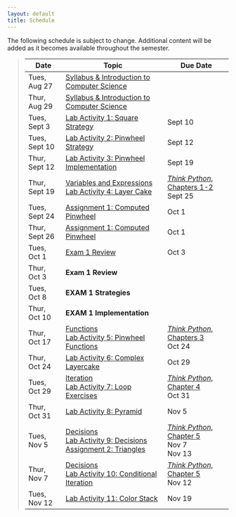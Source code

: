 ```yaml
---
layout: default
title: Schedule
---
```


The following schedule is subject to change.
Additional content will be added as it becomes available throughout the semester.


> **Date**       | **Topic**                        |  **Due Date**   |
> -------------- | -------------------------------- | ------------------ |
> Tues, Aug 27   | [Syllabus & Introduction to Computer Science](lectures/lecture0_intro.pdf)   |                    |
> Thur, Aug 29   | [Syllabus & Introduction to Computer Science](lectures/lecture0_intro.pdf)   |                    |
> Tues, Sept 3   | [Lab Activity 1: Square Strategy](labs/CS100_Lab1.pdf)  | Sept 10 |  
> Tues, Sept 10  | [Lab Activity 2: Pinwheel Strategy](labs/CS100_Lab2.pdf)  | Sept 12 |  
> Thur, Sept 12  | [Lab Activity 3: Pinwheel Implementation](labs/CS100_Lab3.pdf)  | Sept 19 |  
> Thur, Sept 19  |  [Variables and Expressions](lectures/lecture1_variables_expressions.pdf) <br /> [Lab Activity 4: Layer Cake](labs/CS100_Lab4.pdf) | [*Think Python*, Chapters 1-2](https://greenteapress.com/wp/think-python-2e/) <br /> Sept 25 |
> Tues, Sept 24  | [Assignment 1: Computed Pinwheel](assign/CS100_Assign1.pdf)  | Oct 1 |  
> Thur, Sept 26  | [Assignment 1: Computed Pinwheel](assign/CS100_Assign1.pdf)  | Oct 1 |
> Tues, Oct 1    | [Exam 1 Review](labs/CS100_Exam1Review.pdf) | Oct 3 |
> Thur, Oct 3    | **Exam 1 Review**                 |  |
> Tues, Oct 8    | **EXAM 1 Strategies**             |  |
> Thur, Oct 10   | **EXAM 1 Implementation**         |  |
> Thur, Oct 17   |  [Functions](lectures/lecture3_functions.pdf) <br /> [Lab Activity 5: Pinwheel Functions](labs/CS100_Lab5.pdf) | [*Think Python*, Chapters 3](https://greenteapress.com/wp/think-python-2e/) <br /> Oct 24 |
> Thur, Oct 24   | [Lab Activity 6: Complex Layercake](labs/CS100_Lab6.pdf)  | Oct 29 |  
> Tues, Oct 29   |  [Iteration](lectures/lecture2_iteration.pdf) <br /> [Lab Activity 7: Loop Exercises](labs/CS100_Lab7.pdf)| [*Think Python*, Chapter 4](https://greenteapress.com/wp/think-python-2e/) <br /> Oct 31 |
> Thur, Oct 31   | [Lab Activity 8: Pyramid](labs/CS100_Lab8.pdf)  | Nov 5 |  
> Tues, Nov 5    | [Decisions](lectures/lecture4_decisions.pdf) <br /> [Lab Activity 9: Decisions](labs/CS100_Lab9.pdf) <br /> [Assignment 2: Triangles](assign/CS100_Assign2.pdf)  | [*Think Python*, Chapter 5](https://greenteapress.com/wp/think-python-2e/) <br /> Nov 7 <br /> Nov 13 |  
> Thur, Nov 7    | [Decisions](lectures/lecture4_decisions.pdf) <br /> [Lab Activity 10: Conditional Iteration](labs/CS100_Lab10.pdf) | [*Think Python*, Chapter 5](https://greenteapress.com/wp/think-python-2e/) <br /> Nov 12 |  
> Tues, Nov 12   | [Lab Activity 11: Color Stack](labs/CS100_Lab11.pdf) | Nov 19 |  



<!--
>| Fri, Oct 26    |  [Iteration](lectures/lecture2_iteration.pdf)                                 | [*Think Python*, Chapter 4](https://greenteapress.com/wp/think-python-2e/)      |
>| Fri, Nov 9     |  [Decisions](lectures/lecture4_decisions.pdf)                                 | [*Think Python*, Chapter 5](https://greenteapress.com/wp/think-python-2e/)      |
>| Fri, Dec 7     |  **EXAM 2 Written**                |                                          |
>| Fri, Dec 14    |  **FINAL EXAM Programming**        |                                          |
-->
